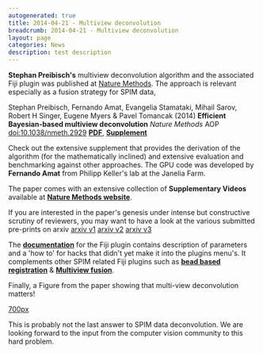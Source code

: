 ```yaml
---
autogenerated: true
title: 2014-04-21 - Multiview deconvolution
breadcrumb: 2014-04-21 - Multiview deconvolution
layout: page
categories: News
description: test description
---
```


**Stephan Preibisch's** multiview deconvolution algorithm and the associated Fiji plugin was published at [Nature Methods](http://www.nature.com/nmeth/journal/vaop/ncurrent/full/nmeth.2929.html). The approach is relevant especially as a fusion strategy for SPIM data,

Stephan Preibisch, Fernando Amat, Evangelia Stamataki, Mihail Sarov, Robert H Singer, Eugene Myers & Pavel Tomancak (2014) **Efficient Bayesian-based multiview deconvolution** *Nature Methods* AOP <doi:10.1038/nmeth.2929> [**PDF**](Media_Nmeth.2929.pdf "wikilink"), [**Supplement**](Media_Nmeth.2929-S1.pdf "wikilink")

Check out the extensive supplement that provides the derivation of the algorithm (for the mathematically inclined) and extensive evaluation and benchmarking against other approaches. The GPU code was developed by **Fernando Amat** from Philipp Keller's lab at the Janelia Farm.

The paper comes with an extensive collection of **Supplementary Videos** available at [**Nature Methods website**](http://www.nature.com/nmeth/journal/vaop/ncurrent/fig_tab/nmeth.2929_SV1.html).

If you are interested in the paper's genesis under intense but constructive scrutiny of reviewers, you may want to have a look at the various submitted pre-prints on arxiv [arxiv v1](http://arxiv.org/abs/1308.0730v1) [arxiv v2](http://arxiv.org/abs/1308.0730v2) [arxiv v3](http://arxiv.org/abs/1308.0730v3)

The [**documentation**](Multi-View_Deconvolution "wikilink") for the Fiji plugin contains description of parameters and a 'how to' for hacks that didn't yet make it into the plugins menu's. It complements other SPIM related Fiji plugins such as [**bead based registration**](SPIM_Bead_Registration "wikilink") & [**Multiview fusion**](Multi-View_Fusion "wikilink").

Finally, a Figure from the paper showing that multi-view deconvolution matters\!

[700px](FIle_MV_deconv_examples.jpg "wikilink")

This is probably not the last answer to SPIM data deconvolution. We are looking forward to the input from the computer vision community to this hard problem.


